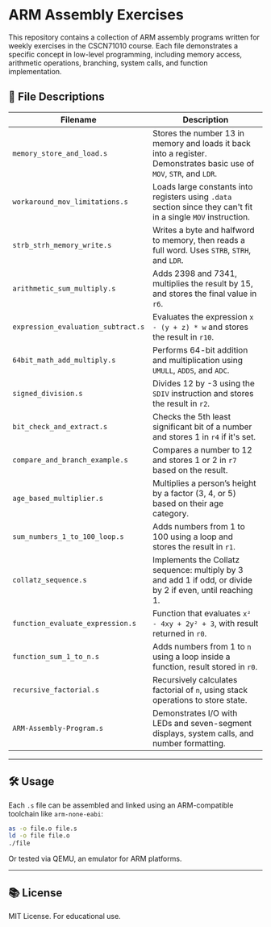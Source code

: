 # ARM Assembly Exercises

This repository contains a collection of ARM assembly programs written for weekly exercises in the CSCN71010 course. Each file demonstrates a specific concept in low-level programming, including memory access, arithmetic operations, branching, system calls, and function implementation.

## 📁 File Descriptions

| Filename                      | Description |
|------------------------------|-------------|
| `memory_store_and_load.s`         | Stores the number 13 in memory and loads it back into a register. Demonstrates basic use of `MOV`, `STR`, and `LDR`. |
| `workaround_mov_limitations.s`   | Loads large constants into registers using `.data` section since they can't fit in a single `MOV` instruction. |
| `strb_strh_memory_write.s`       | Writes a byte and halfword to memory, then reads a full word. Uses `STRB`, `STRH`, and `LDR`. |
| `arithmetic_sum_multiply.s`      | Adds 2398 and 7341, multiplies the result by 15, and stores the final value in `r6`. |
| `expression_evaluation_subtract.s` | Evaluates the expression `x - (y + z) * w` and stores the result in `r10`. |
| `64bit_math_add_multiply.s`      | Performs 64-bit addition and multiplication using `UMULL`, `ADDS`, and `ADC`. |
| `signed_division.s`              | Divides 12 by -3 using the `SDIV` instruction and stores the result in `r2`. |
| `bit_check_and_extract.s`        | Checks the 5th least significant bit of a number and stores 1 in `r4` if it's set. |
| `compare_and_branch_example.s`   | Compares a number to 12 and stores 1 or 2 in `r7` based on the result. |
| `age_based_multiplier.s`         | Multiplies a person’s height by a factor (3, 4, or 5) based on their age category. |
| `sum_numbers_1_to_100_loop.s`    | Adds numbers from 1 to 100 using a loop and stores the result in `r1`. |
| `collatz_sequence.s`             | Implements the Collatz sequence: multiply by 3 and add 1 if odd, or divide by 2 if even, until reaching 1. |
| `function_evaluate_expression.s` | Function that evaluates `x² - 4xy + 2y² + 3`, with result returned in `r0`. |
| `function_sum_1_to_n.s`          | Adds numbers from 1 to `n` using a loop inside a function, result stored in `r0`. |
| `recursive_factorial.s`          | Recursively calculates factorial of `n`, using stack operations to store state. |
| `ARM-Assembly-Program.s`         | Demonstrates I/O with LEDs and seven-segment displays, system calls, and number formatting. |

---

## 🛠 Usage

Each `.s` file can be assembled and linked using an ARM-compatible toolchain like `arm-none-eabi`:

```bash
as -o file.o file.s
ld -o file file.o
./file
```

Or tested via QEMU, an emulator for ARM platforms.

---

## 📚 License

MIT License. For educational use.
